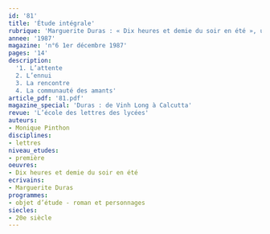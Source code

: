 ```yaml
---
id: '81'
title: 'Étude intégrale'
rubrique: 'Marguerite Duras : « Dix heures et demie du soir en été », un roman exemplaire'
annee: '1987'
magazine: 'n°6 1er décembre 1987'
pages: '14'
description: 
  '1. L’attente
  2. L’ennui
  3. La rencontre
  4. La communauté des amants'
article_pdf: '81.pdf'
magazine_special: 'Duras : de Vinh Long à Calcutta'
revue: 'L’école des lettres des lycées'
auteurs:
- Monique Pinthon
disciplines:
- lettres
niveau_etudes:
- première
oeuvres:
- Dix heures et demie du soir en été
ecrivains:
- Marguerite Duras
programmes:
- objet d’étude - roman et personnages
siecles:
- 20e siècle
---
```

